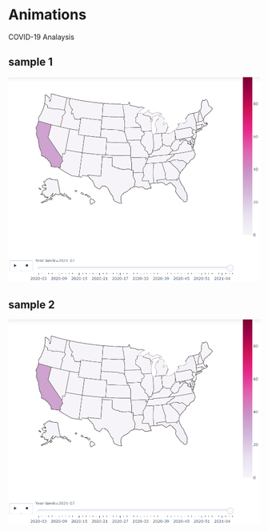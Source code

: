 # Animations
COVID-19 Analaysis

## sample 1
[<img src="https://github.com/Kishore1818/Animations/blob/749bcf3c1a7eec37e8ca0a5369bafebb72e21e4d/pictures/sample.PNG">](https://kishore1818.github.io/Animations/index.html)

## sample 2
[<img src="https://github.com/Kishore1818/Animations/blob/749bcf3c1a7eec37e8ca0a5369bafebb72e21e4d/pictures/sample.PNG">](https://kishore1818.github.io/Animations/covid_global_weekly_deaths_animation.html)

